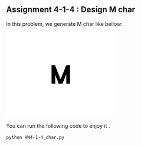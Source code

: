 ## Assignment 4-1-4 : Design M char

In this problem, we generate M char like bellow:

![Alt text](char.JPG)



You can run the following code to enjoy it . 




```
python HW4-1-4_char.py
```